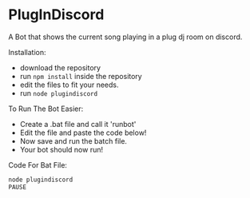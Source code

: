 # PlugInDiscord

A Bot that shows the current song playing in a plug dj room on discord.

Installation:
- download the repository
- run `npm install` inside the repository
- edit the files to fit your needs.
- run `node plugindiscord`

To Run The Bot Easier:
- Create a .bat file and call it 'runbot'
- Edit the file and paste the code below!
- Now save and run the batch file.
- Your bot should now run!

Code For Bat File:
```javascript
node plugindiscord
PAUSE
```

